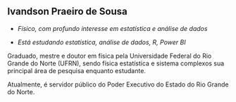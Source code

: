 ## Ivandson Praeiro de Sousa



- *Físico, com profundo interesse em estatística e análise de dados*

- *Está estudando estatística, análise de dados, R, Power BI*

Graduado, mestre e doutor em física pela Universidade Federal do Rio Grande do Norte (UFRN), sendo física estatística e sistema complexos sua principal área de pesquisa enquanto estudante.

Atualmente, é servidor público do Poder Executivo do Estado do Rio Grande do Norte.

  
  ##
